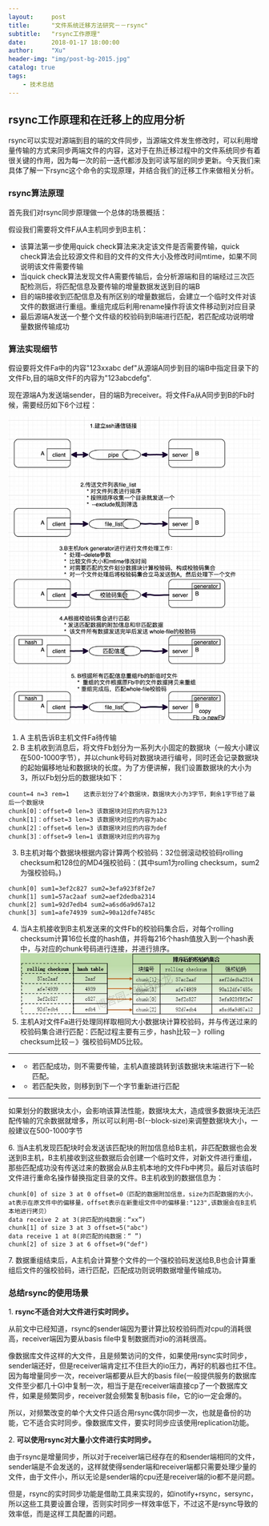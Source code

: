 ```yaml
---
layout:     post
title:      "文件系统迁移方法研究－－rsync"
subtitle:   "rsync工作原理"
date:       2018-01-17 18:00:00
author:     "Xu"
header-img: "img/post-bg-2015.jpg"
catalog: true
tags:
    - 技术总结
---
```

## rsync工作原理和在迁移上的应用分析

rsync可以实现对源端到目的端的文件同步，当源端文件发生修改时，可以利用增量传输的方式来同步两端文件的内容，这对于在热迁移过程中的文件系统同步有着很关键的作用，因为每一次的前一迭代都涉及到可读写层的同步更新。今天我们来具体了解一下rsync这个命令的实现原理，并结合我们的迁移工作来做相关分析。

### rsync算法原理

首先我们对rsync同步原理做一个总体的场景概括：

假设我们需要将文件F从A主机同步到B主机：

* 该算法第一步使用quick  check算法来决定该文件是否需要传输，quick check算法会比较源文件和目的文件的文件大小及修改时间mtime，如果不同说明该文件需要传输
* 当quick check算法发现文件A需要传输后，会分析源端和目的端经过三次匹配检测后，将匹配信息及要传输的增量数据发送到目的端B
* 目的端B接收到匹配信息及有所区别的增量数据后，会建立一个临时文件对该文件的数据进行重组。重组完成后利用rename操作将该文件移动到对应目录
* 最后源端A发送一个整个文件级的校验码到B端进行匹配，若匹配成功说明增量数据传输成功

### 算法实现细节

假设要将文件Fa中的内容"123xxabc def"从源端A同步到目的端B中指定目录下的文件Fb,目的端B文件F的内容为"123abcdefg".

现在源端A为发送端sender，目的端B为receiver。将文件Fa从A同步到B的Fb时候，需要经历如下6个过程：

![rsync](/img/rsync.png)

1. A 主机告诉B主机文件Fa待传输
2. B 主机收到消息后，将文件Fb划分为一系列大小固定的数据块（一般大小建议在500-1000字节），并以chunk号码对数据块进行编号，同时还会记录数据块的起始偏移地址和数据块的长度。为了方便讲解，我们设置数据块的大小为3，所以Fb划分后的数据块如下：
```
count=4 n=3 rem=1    这表示划分了4个数据块，数据块大小为3字节，剩余1字节给了最后一个数据块
chunk[0]：offset=0 len=3 该数据块对应的内容为123
chunk[1]：offset=3 len=3 该数据块对应的内容为abc
chunk[2]：offset=6 len=3 该数据块对应的内容为def
chunk[3]：offset=9 len=1 该数据块对应的内容为g
```
3. B主机对每个数据块根据内容计算两个校验码：32位弱滚动校验码rolling checksum和128位的MD4强校验码：(其中sum1为rolling checksum，sum2为强校验码。)
```
chunk[0] sum1=3ef2c827 sum2=3efa923f8f2e7
chunk[1] sum1=57ac2aaf sum2=aef2dedba2314
chunk[2] sum1=92d7edb4 sum2=a6sd6a9d67a12
chunk[3] sum1=afe74939 sum2=90a12dfe7485c
```
4. 当A主机接收到B主机发送来的文件Fb的校验码集合后，对每个rolling checksum计算16位长度的hash值，并将每216个hash值放入到一个hash表中，与对应的chunk号码进行连接，并进行排序。
![hash](/img/hash.png)
5. 主机A对文件Fa进行处理同样取相同大小数据块计算校验码，并与传送过来的校验码集合进行匹配：匹配过程主要有三步，hash比较－》rolling checksum比较－》强校验码MD5比较。

---
  * * 若匹配成功，则不需要传输，主机A直接跳转到该数据块末端进行下一轮匹配。
  * * 若匹配失败，则移到到下一个字节重新进行匹配
 
---
如果划分的数据块太小，会影响该算法性能，数据块太大，造成很多数据块无法匹配传输的冗余数据就增多，所以可以利用-B(--block-size)来调整数据块大小，一般建议在500-1000字节

6\. 当A主机发现匹配块时会发送该匹配块的附加信息给B主机，非匹配数据也会发送到B主机，B主机接收到这些数据后会创建一个临时文件，对新文件进行重组，那些匹配成功没有传送过来的数据会从B主机本地的文件Fb中拷贝。最后对该临时文件进行重命名操作替换指定目录的文件。B主机收到的数据信息为：

```
chunk[0] of size 3 at 0 offset=0（匹配的数据附加信息，size为匹配数据的大小，at表示在原文件中的偏移量，offset表示在新重组文件中的偏移量:"123",该数据会在B主机本地进行拷贝）
data receive 2 at 3(非匹配的纯数据：“xx”)
chunk[1] of size 3 at 3 offset=5("abc")
data receive 1 at 8(非匹配的纯数据：“ ”)
chunk[2] of size 3 at 6 offset=9("def")

```

7\. 数据重组结束后，A主机会计算整个文件的一个强校验码发送给B,B也会计算重组后文件的强校验码，进行匹配，匹配成功则说明数据增量传输成功。

### 总结rsync的使用场景

1\. **rsync不适合对大文件进行实时同步。**

从前文中已经知道，rsync的sender端因为要计算比较校验码而对cpu的消耗很高，receiver端因为要从basis file中复制数据而对io的消耗很高。

像数据库文件这样的大文件，且是频繁访问的文件，如果使用rsync实时同步，sender端还好，但是receiver端肯定扛不住巨大的io压力，再好的机器也扛不住。因为每增量同步一次，receiver端都要从巨大的basis file(一般提供服务的数据库文件至少都几十G)中复制一次，相当于是在receiver端直接cp了一个数据库文件，如果是频繁同步，receiver就会频繁复制basis file，它的io一定会爆的。

所以，对频繁改变的单个大文件只适合用rsync偶尔同步一次，也就是备份的功能，它不适合实时同步。像数据库文件，要实时同步应该使用replication功能。


2\. **可以使用rsync对大量小文件进行实时同步。**

由于rsync是增量同步，所以对于receiver端已经存在的和sender端相同的文件，sender端是不会发送的，这样就使得sender端和receiver端都只需要处理少量的文件，由于文件小，所以无论是sender端的cpu还是receiver端的io都不是问题。

但是，rsync的实时同步功能是借助工具来实现的，如inotify+rsync，sersync，所以这些工具要设置合理，否则实时同步一样效率低下，不过这不是rsync导致的效率低，而是这样工具配置的问题。